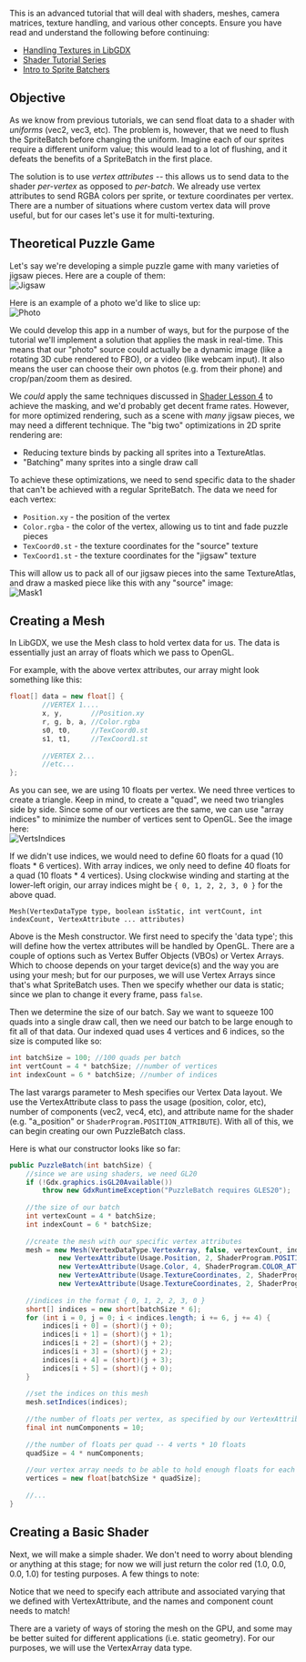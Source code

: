 This is an advanced tutorial that will deal with shaders, meshes, camera matrices, texture handling, and various other concepts. Ensure you have read and understand the following before continuing:

- [Handling Textures in LibGDX](LibGDX-Textures)
- [Shader Tutorial Series](Shaders)
- [Intro to Sprite Batchers](Sprite-Batching)

## Objective

As we know from previous tutorials, we can send float data to a shader with *uniforms* (vec2, vec3, etc). The problem is, however, that we need to flush the SpriteBatch before changing the uniform. Imagine each of our sprites require a different uniform value; this would lead to a lot of flushing, and it defeats the benefits of a SpriteBatch in the first place. 

The solution is to use *vertex attributes* -- this allows us to send data to the shader *per-vertex* as opposed to *per-batch*. We already use vertex attributes to send RGBA colors per sprite, or texture coordinates per vertex. There are a number of situations where custom vertex data will prove useful, but for our cases let's use it for multi-texturing.

## Theoretical Puzzle Game

Let's say we're developing a simple puzzle game with many varieties of jigsaw pieces. Here are a couple of them:  
![Jigsaw](http://i.imgur.com/KBVfvqV.png)

Here is an example of a photo we'd like to slice up:  
![Photo](http://i.imgur.com/sqSPwpa.png)

We could develop this app in a number of ways, but for the purpose of the tutorial we'll implement a solution that applies the mask in real-time. This means that our "photo" source could actually be a dynamic image (like a rotating 3D cube rendered to FBO), or a video (like webcam input). It also means the user can choose their own photos (e.g. from their phone) and crop/pan/zoom them as desired.

We *could* apply the same techniques discussed in [Shader Lesson 4](ShaderLesson4) to achieve the masking, and we'd probably get decent frame rates. However, for more optimized rendering, such as a scene with *many* jigsaw pieces, we may need a different technique. The "big two" optimizations in 2D sprite rendering are:

- Reducing texture binds by packing all sprites into a TextureAtlas.
- "Batching" many sprites into a single draw call

To achieve these optimizations, we need to send specific data to the shader that can't be achieved with a regular SpriteBatch. The data we need for each vertex:

- `Position.xy` - the position of the vertex
- `Color.rgba` - the color of the vertex, allowing us to tint and fade puzzle pieces
- `TexCoord0.st` - the texture coordinates for the "source" texture
- `TexCoord1.st` - the texture coordinates for the "jigsaw" texture

This will allow us to pack all of our jigsaw pieces into the same TextureAtlas, and draw a masked piece like this with any "source" image:  
![Mask1](http://i.imgur.com/yPImIBx.png)

## Creating a Mesh

In LibGDX, we use the Mesh class to hold vertex data for us. The data is essentially just an array of floats which we pass to OpenGL. 

For example, with the above vertex attributes, our array might look something like this:
```java
float[] data = new float[] {
		//VERTEX 1....
		x, y,       //Position.xy
		r, g, b, a, //Color.rgba 
		s0, t0,     //TexCoord0.st 
		s1, t1,     //TexCoord1.st
		
		//VERTEX 2...
		//etc...
};
```

As you can see, we are using 10 floats per vertex. We need three vertices to create a triangle. Keep in mind, to create a "quad", we need two triangles side by side. Since some of our vertices are the same, we can use "array indices" to minimize the number of vertices sent to OpenGL. See the image here:  
![VertsIndices](http://i.imgur.com/LQ1A4uo.png)

If we didn't use indices, we would need to define 60 floats for a quad (10 floats * 6 vertices). With array indices, we only need to define 40 floats for a quad (10 floats * 4 vertices). Using clockwise winding and starting at the lower-left origin, our array indices might be `{ 0, 1, 2, 2, 3, 0 }` for the above quad. 

`Mesh(VertexDataType type, boolean isStatic, int vertCount, int indexCount, VertexAttribute ... attributes)`

Above is the Mesh constructor. We first need to specify the 'data type'; this will define how the vertex attributes will be handled by OpenGL. There are a couple of options such as Vertex Buffer Objects (VBOs) or Vertex Arrays. Which to choose depends on your target device(s) and the way you are using your mesh; but for our purposes, we will use Vertex Arrays since that's what SpriteBatch uses. Then we specify whether our data is static; since we plan to change it every frame, pass `false`. 

Then we determine the size of our batch. Say we want to squeeze 100 quads into a single draw call, then we need our batch to be large enough to fit all of that data. Our indexed quad uses 4 vertices and 6 indices, so the size is computed like so:

```java
int batchSize = 100; //100 quads per batch
int vertCount = 4 * batchSize; //number of vertices
int indexCount = 6 * batchSize; //number of indices
```

The last varargs parameter to Mesh specifies our Vertex Data layout. We use the VertexAttribute class to pass the usage (position, color, etc), number of components (vec2, vec4, etc), and attribute name for the shader (e.g. "a_position" or `ShaderProgram.POSITION_ATTRIBUTE`). With all of this, we can begin creating our own PuzzleBatch class.

Here is what our constructor looks like so far:

```java
public PuzzleBatch(int batchSize) {
	//since we are using shaders, we need GL20
	if (!Gdx.graphics.isGL20Available())
		throw new GdxRuntimeException("PuzzleBatch requires GLES20");
				
	//the size of our batch
	int vertexCount = 4 * batchSize;
	int indexCount = 6 * batchSize;
	
	//create the mesh with our specific vertex attributes
	mesh = new Mesh(VertexDataType.VertexArray, false, vertexCount, indexCount,
			new VertexAttribute(Usage.Position, 2, ShaderProgram.POSITION_ATTRIBUTE), 
			new VertexAttribute(Usage.Color, 4, ShaderProgram.COLOR_ATTRIBUTE), 
			new VertexAttribute(Usage.TextureCoordinates, 2, ShaderProgram.TEXCOORD_ATTRIBUTE+"0"),
			new VertexAttribute(Usage.TextureCoordinates, 2, ShaderProgram.TEXCOORD_ATTRIBUTE+"1"));
	
	//indices in the format { 0, 1, 2, 2, 3, 0 }
	short[] indices = new short[batchSize * 6];
	for (int i = 0, j = 0; i < indices.length; i += 6, j += 4) {
		indices[i + 0] = (short)(j + 0);
		indices[i + 1] = (short)(j + 1);
		indices[i + 2] = (short)(j + 2);
		indices[i + 3] = (short)(j + 2);
		indices[i + 4] = (short)(j + 3);
		indices[i + 5] = (short)(j + 0);
	}
	
	//set the indices on this mesh
	mesh.setIndices(indices);
	
	//the number of floats per vertex, as specified by our VertexAttributes
	final int numComponents = 10;
	
	//the number of floats per quad -- 4 verts * 10 floats
	quadSize = 4 * numComponents;
	
	//our vertex array needs to be able to hold enough floats for each vertex in our batch
	vertices = new float[batchSize * quadSize];
	
	//...
}
```

## Creating a Basic Shader

Next, we will make a simple shader. We don't need to worry about blending or anything at this stage; for now we will just return the color red (1.0, 0.0, 0.0, 1.0) for testing purposes. A few things to note:

Notice that we need to specify each attribute and associated varying that we defined with VertexAttribute, and the names and component count needs to match!










There are a variety of ways of storing the mesh on the GPU, and some may be better suited for different applications (i.e. static geometry). For our purposes, we will use the VertexArray data type. 